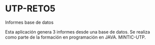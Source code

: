 # UTP-RETO5
Informes base de datos

Esta aplicación genera 3 informes desde una base de datos.
Se realiza como parte de la formación en programación en JAVA. MINTIC-UTP.
